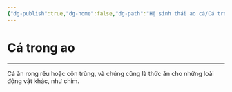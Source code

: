 ```yaml
---
{"dg-publish":true,"dg-home":false,"dg-path":"Hệ sinh thái ao cá/Cá trong ao.md","permalink":"/he-sinh-thai-ao-ca/ca-trong-ao/","dgPassFrontmatter":true,"noteIcon":"","created":"2025-01-01T22:44:40.395+07:00","updated":"2025-01-12T15:17:57.822+07:00"}
---
```


# Cá trong ao
---

Cá ăn rong rêu hoặc côn trùng, và chúng cũng là thức ăn cho những loài động vật khác, như chim.
